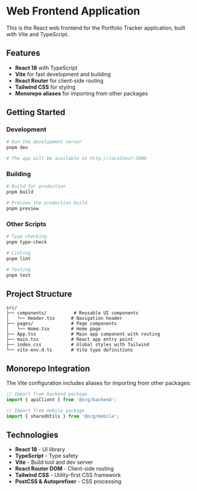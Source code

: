 # Web Frontend Application

This is the React web frontend for the Portfolio Tracker application, built with Vite and TypeScript.

## Features

- **React 18** with TypeScript
- **Vite** for fast development and building
- **React Router** for client-side routing
- **Tailwind CSS** for styling
- **Monorepo aliases** for importing from other packages

## Getting Started

### Development

```bash
# Run the development server
pnpm dev

# The app will be available at http://localhost:3000
```

### Building

```bash
# Build for production
pnpm build

# Preview the production build
pnpm preview
```

### Other Scripts

```bash
# Type checking
pnpm type-check

# Linting
pnpm lint

# Testing
pnpm test
```

## Project Structure

```
src/
├── components/          # Reusable UI components
│   └── Header.tsx      # Navigation header
├── pages/              # Page components
│   └── Home.tsx        # Home page
├── App.tsx             # Main app component with routing
├── main.tsx            # React app entry point
├── index.css           # Global styles with Tailwind
└── vite-env.d.ts       # Vite type definitions
```

## Monorepo Integration

The Vite configuration includes aliases for importing from other packages:

```typescript
// Import from backend package
import { apiClient } from '@org/backend';

// Import from mobile package
import { sharedUtils } from '@org/mobile';
```

## Technologies

- **React 18** - UI library
- **TypeScript** - Type safety
- **Vite** - Build tool and dev server
- **React Router DOM** - Client-side routing
- **Tailwind CSS** - Utility-first CSS framework
- **PostCSS & Autoprefixer** - CSS processing

